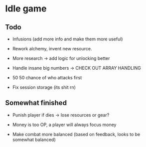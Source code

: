 # Idle game

## Todo

- Infusions (add more info and make them more useful)

- Rework alchemy, invent new resource.

- More research -> add logic for unlocking better

- Handle insane big numbers -> CHECK OUT ARRAY HANDLING

- 50 50 chance of who attacks first

- Fix session storage (its shit rn)

## Somewhat finished

- Punish player if dies -> lose resources or gear?

- Money is too OP, a player will always focus money

- Make combat more balanced (based on feedback, looks to be somewhat balanced)
